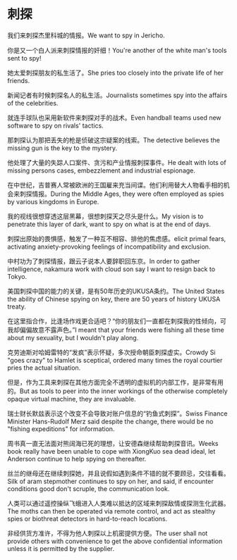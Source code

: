# 刺探

<p><span class="chinese">我们来刺探杰里科城的情报。</span><span class="english">We want to spy in Jericho.</span></p>

<p><span class="chinese">你是又一个白人派来刺探情报的奸细！</span><span class="english">You're another of the white man's tools sent to spy!</span></p>

<p><span class="chinese">她太爱刺探朋友的私生活了。</span><span class="english">She pries too closely into the private life of her friends.</span></p>

<p><span class="chinese">新闻记者有时候刺探名人的私生活。</span><span class="english">Journalists sometimes spy into the affairs of the celebrities.</span></p>

<p><span class="chinese">就连手球队也采用新软件来刺探对手的战术。</span><span class="english">Even handball teams used new software to spy on rivals' tactics.</span></p>

<p><span class="chinese">那刺探认为那把丢失的枪是侦破这宗疑案的线索。</span><span class="english">The detective believes the missing gun is the key to the mystery.</span></p>

<p><span class="chinese">他处理了大量的失踪人口案件、贪污和产业情报刺探事件。</span><span class="english">He dealt with lots of missing persons cases, embezzlement and industrial espionage.</span></p>

<p><span class="chinese">在中世纪，吉普赛人常被欧洲的王国雇来充当间谍。他们利用替大人物看手相的机会来刺探情报。</span><span class="english">During the Middle Ages, they were often employed as spies by various kingdoms in Europe.</span></p>

<p><span class="chinese">我的视线很想穿透这层黑幕，很想刺探天之尽头是什么。</span><span class="english">My vision is to penetrate this layer of dark, want to spy on what is at the end of days.</span></p>

<p><span class="chinese">刺探出原始的畏惧感，触发了一种互不相容、排他的焦虑感。</span><span class="english">elicit primal fears, activating anxiety-provoking feelings of incompatibility and exclusion.</span></p>

<p><span class="chinese">中村功为了刺探情报，跟云子说本人要辞职回东京。</span><span class="english">In order to gather intelligence, nakamura work with cloud son say I want to resign back to Tokyo.</span></p>

<p><span class="chinese">美国刺探中国的能力的关键，是有50年历史的UKUSA条约。</span><span class="english">The United States the ability of Chinese spying on key, there are 50 years of history UKUSA treaty.</span></p>

<p><span class="chinese">在这里指合作，比逢场作戏更合适吧？“你的朋友们一直都在刺探我的性倾向，可我却偏偏故意不露声色。”</span><span class="english">I meant that your friends were fishing all these time about my sexuality, but I wouldn't play along.</span></p>

<p><span class="chinese">克劳迪斯对哈姆雷特的“发疯”表示怀疑，多次授命朝臣刺探虚实。</span><span class="english">Crowdy Si "goes crazy" to Hamlet is sceptical, ordered many times the royal courtier pries the actual situation.</span></p>

<p><span class="chinese">但是，作为工具来刺探在其他方面完全不透明的虚拟机的内部工作，是非常有用的。</span><span class="english">But as tools to peer into the inner workings of the otherwise completely opaque virtual machine, they are invaluable.</span></p>

<p><span class="chinese">瑞士财长默兹表示这个改变不会导致对账户信息的“钓鱼式刺探”。</span><span class="english">Swiss Finance Minister Hans-Rudolf Merz said despite the change, there would be no "fishing expeditions" for information.</span></p>

<p><span class="chinese">周书真一直无法面对熊阔海已死的理想，让安德森继续帮助刺探音讯。</span><span class="english">Weeks book really have been unable to cope with XiongKuo sea dead ideal, let Anderson continue to help spying on thereafter.</span></p>

<p><span class="chinese">丝兰的继母还在继续刺探她，并且说假如遇到条件不错的就不要顾忌，交往看看。</span><span class="english">Silk of aram stepmother continues to spy on her, and said, if encounter conditions good don't scruple, the communication look.</span></p>

<p><span class="chinese">人类可以通过遥控操纵飞蛾进入人类难以抵达的区域来刺探敌情或探测生化武器。</span><span class="english">The moths can then be operated via remote control, and act as stealthy spies or biothreat detectors in hard-to-reach locations.</span></p>

<p><span class="chinese">非经供货方准许，不得为他人刺探以上机密提供方便。</span><span class="english">The user shall not provide others with convenience to get the above confidential information unless it is permitted by the supplier.</span></p>

